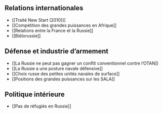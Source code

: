## Relations internationales

- [[Traité New Start (2010)]]
- [[Compétition des grandes puissances en Afrique]]
- [[Relations entre la France et la Russie]]
- [[Biélorussie]]

## Défense et industrie d’armement

- [[La Russie ne peut pas gagner un conflit conventionnel contre l’OTAN]]
- [[La Russie a une posture navale défensive]]
- [[Choix russe des petites unités navales de surface]]
- [[Positions des grandes puissances sur les SALA]]

## Politique intérieure

- [[Pas de réfugiés en Russie]]